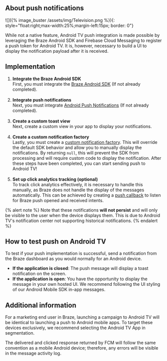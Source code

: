 ## About push notifications

![]({% image_buster /assets/img/Television.png %}){: style="float:right;max-width:25%;margin-left:15px; border: 0"}

While not a native feature, Android TV push integration is made possible by leveraging the Braze Android SDK and Firebase Cloud Messaging to register a push token for Android TV. It is, however, necessary to build a UI to display the notification payload after it is received.

## Implementation

1. **Integrate the Braze Android SDK**<br>
First, you must integrate the [Braze Android SDK]({{site.baseurl}}/developer_guide/platform_integration_guides/android/initial_sdk_setup/android_sdk_integration/?redirected=true) (If not already completed).<br><br>
2. **Integrate push notifications**<br>
Next, you must integrate [Android Push Notifications]({{site.baseurl}}/developer_guide/platform_integration_guides/android/push_notifications/android/integration/standard_integration/) (If not already completed).<br><br>
3. **Create a custom toast view**<br>
Next, create a custom view in your app to display your notifications.<br><br>
4. **Create a custom notification factory**<br>
Lastly, you must create a [custom notification factory]({{site.baseurl}}/developer_guide/platform_integration_guides/android/push_notifications/android/integration/standard_integration/#custom-displaying-notifications). This will override the default SDK behavior and allow you to manually display the notifications. By returning `null`, this will prevent the SDK from processing and will require custom code to display the notification. After these steps have been completed, you can start sending push to Android TV!<br><br>
5. **Set up click analytics tracking (optional)**<br>
To track click analytics effectively, it is necessary to handle this manually, as Braze does not handle the display of the messages automatically. This can be achieved by creating a [push callback]({{site.baseurl}}/developer_guide/platform_integration_guides/android/push_notifications/android/integration/standard_integration/#android-push-listener-callback) to listen for Braze push opened and received intents.

{% alert note %}
Note that these notifications **will not persist** and will only be visible to the user when the device displays them. This is due to Android TV's notification center not supporting historical notifications.
{% endalert %} 

## How to test push on Android TV

To test if your push implementation is successful, send a notification from the Braze dashboard as you would normally for an Android device.

- **If the application is closed**: The push message will display a toast notification on the screen.
- **If the application is open**: You have the opportunity to display the message in your own hosted UI. We recommend following the UI styling of our Android Mobile SDK in-app messages.

## Additional information
For a marketing end user in Braze, launching a campaign to Android TV will be identical to launching a push to Android mobile apps. To target these devices exclusively, we recommend selecting the Android TV App in segmentation. 

The delivered and clicked response returned by FCM will follow the same convention as a mobile Android device; therefore, any errors will be visible in the message activity log.

